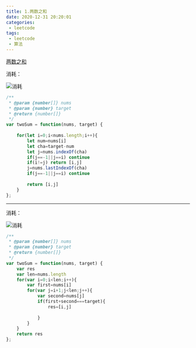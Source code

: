 ```yaml
---
title: 1.两数之和
date: 2020-12-31 20:20:01
categories:
 - leetcode
tags:
 - leetcode
 - 算法
---
```


[两数之和](https://leetcode-cn.com/problems/longest-common-prefix/)

消耗：

![消耗](/images/leetcode/1.png)

```javascript
/**
 * @param {number[]} nums
 * @param {number} target
 * @return {number[]}
 */
var twoSum = function(nums, target) {
    
    for(let i=0;i<nums.length;i++){
        let num=nums[i]
        let cha=target-num
        let j=nums.indexOf(cha)
        if(j==-1||j==i) continue
        if(i!=j) return [i,j]
        j=nums.lastIndexOf(cha)
        if(j==-1||j==i) continue
        
        return [i,j]
    }
};
```

----------------------------

消耗：

![消耗](/images/leetcode/1-2.png)

```javascript
/**
 * @param {number[]} nums
 * @param {number} target
 * @return {number[]}
 */
var twoSum = function(nums, target) {
    var res
    var len=nums.length
    for(var i=0;i<len;i++){
        var first=nums[i]
        for(var j=i+1;j<len;j++){
            var second=nums[j]
            if(first+second===target){
                res=[i,j]
                
            }
        }
    }
    return res
};
```